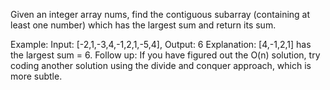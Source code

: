 Given an integer array nums, find the contiguous subarray (containing at least one number) which has the largest sum and return its sum.

Example:
	Input: [-2,1,-3,4,-1,2,1,-5,4],
	Output: 6
	Explanation: [4,-1,2,1] has the largest sum = 6.
	Follow up: If you have figured out the O(n) solution, try coding another solution using the divide and conquer approach, which is more subtle.
